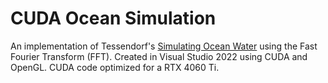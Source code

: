 # CUDA Ocean Simulation
An implementation of Tessendorf's [Simulating Ocean Water](https://www.researchgate.net/publication/264839743_Simulating_Ocean_Water) using the Fast Fourier Transform (FFT). Created in Visual Studio 2022 using CUDA and OpenGL. CUDA code optimized for a RTX 4060 Ti.

